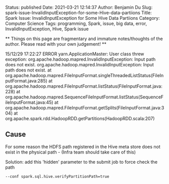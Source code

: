 Status: published
Date: 2021-03-21 12:14:37
Author: Benjamin Du
Slug: spark-issue-InvalidInputException-for-some-Hive-data-partiions
Title: Spark Issue: InvalidInputException for Some Hive Data Partiions
Category: Computer Science
Tags: programming, Spark, issue, big data, error, InvalidInputException, Hive, Spark issue

**
Things on this page are fragmentary and immature notes/thoughts of the author.
Please read with your own judgement!
**

15/12/29 17:22:27 ERROR yarn.ApplicationMaster: User class threw exception: org.apache.hadoop.mapred.InvalidInputException: Input path does not exist.
org.apache.hadoop.mapred.InvalidInputException: Input path does not exist.
at org.apache.hadoop.mapred.FileInputFormat.singleThreadedListStatus(FileInputFormat.java:285)
at org.apache.hadoop.mapred.FileInputFormat.listStatus(FileInputFormat.java:228)
at org.apache.hadoop.mapred.SequenceFileInputFormat.listStatus(SequenceFileInputFormat.java:45)
at org.apache.hadoop.mapred.FileInputFormat.getSplits(FileInputFormat.java:304)
at org.apache.spark.rdd.HadoopRDD.getPartitions(HadoopRDD.scala:207)

 

## Cause

For some reason the HDFS path registered in the Hive meta store 
does not exist in the physical path - (Infra team should take care of this)

Solution: add this 'hidden' parameter to the submit job to force check the path

    --conf spark.sql.hive.verifyPartitionPath=true
